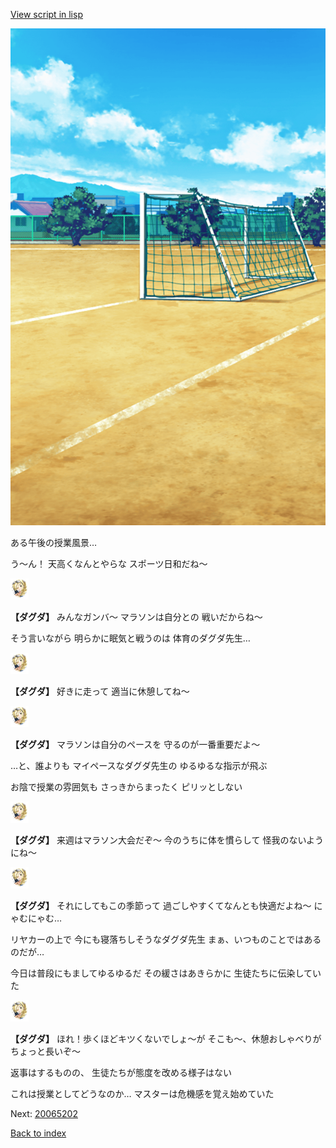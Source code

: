 [View script in lisp](../scripts/20065201.txt)

![Schoolyard_daytime.png](../images/backgrounds/Schoolyard_daytime.png)

ある午後の授業風景…

う～ん！
天高くなんとやらな
スポーツ日和だね～

<img src="../images/units/200651.png" alt="200651.png" height="34"/>

**【ダグダ】**
みんなガンバ～
マラソンは自分との
戦いだからね～

そう言いながら
明らかに眠気と戦うのは
体育のダグダ先生…

<img src="../images/units/200651.png" alt="200651.png" height="34"/>

**【ダグダ】**
好きに走って
適当に休憩してね～

<img src="../images/units/200651.png" alt="200651.png" height="34"/>

**【ダグダ】**
マラソンは自分のペースを
守るのが一番重要だよ～

…と、誰よりも
マイペースなダグダ先生の
ゆるゆるな指示が飛ぶ

お陰で授業の雰囲気も
さっきからまったく
ピリッとしない

<img src="../images/units/200651.png" alt="200651.png" height="34"/>

**【ダグダ】**
来週はマラソン大会だぞ～
今のうちに体を慣らして
怪我のないようにね～

<img src="../images/units/200651.png" alt="200651.png" height="34"/>

**【ダグダ】**
それにしてもこの季節って
過ごしやすくてなんとも快適だよね～
にゃむにゃむ…

リヤカーの上で
今にも寝落ちしそうなダグダ先生
まぁ、いつものことではあるのだが…

今日は普段にもましてゆるゆるだ
その緩さはあきらかに
生徒たちに伝染していた

<img src="../images/units/200651.png" alt="200651.png" height="34"/>

**【ダグダ】**
ほれ！歩くほどキツくないでしょ～が
そこも～、休憩おしゃべりが
ちょっと長いぞ～

返事はするものの、
生徒たちが態度を改める様子はない

これは授業としてどうなのか…
マスターは危機感を覚え始めていた


Next: [20065202](20065202.md)

[Back to index](index.md)
